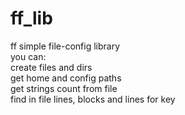 # ff_lib
ff simple file-config library  
you can:  
create files and dirs  
get home and config paths  
get strings count from file  
find in file lines, blocks and lines for key  

